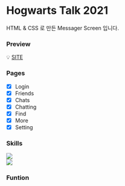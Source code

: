 # Hogwarts Talk 2021

HTML & CSS 로 만든 Messager Screen 입니다.

### Preview

💡 [SITE](https://eunjukim-tech.github.io/kokoa-clone-2021/)



### Pages

- [x] Login
- [x] Friends
- [x] Chats
- [x] Chatting
- [x] Find
- [x] More
- [x] Setting

### Skills

<div><img src="https://img.shields.io/badge/html-E34F26?style=for-the-badge&logo=html5&logoColor=white"></div>
<div><img src="https://img.shields.io/badge/css-1572B6?style=for-the-badge&logo=css3&logoColor=white"></div>

### Funtion
